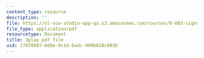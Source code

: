 ```yaml
---
content_type: resource
description: ''
file: https://ol-ocw-studio-app-qa.s3.amazonaws.com/courses/6-003-signals-and-systems-fall-2011/17978607bd9e9c1d8adc909b838c693b_gxgV_oOG7Zc.pdf
file_type: application/pdf
resourcetype: Document
title: 3play pdf file
uid: 17978607-bd9e-9c1d-8adc-909b838c693b
---
```

